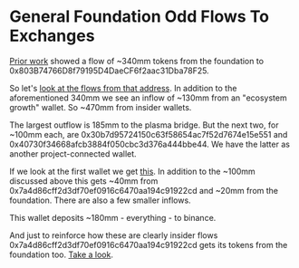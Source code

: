 # General Foundation Odd Flows To Exchanges

[Prior work](https://docs.chainargos.com/documentation/v/research/library/polygon/polygon_2) showed a flow of ~340mm tokens from the foundation to
0x803B74766D8f79195D4DaeCF6f2aac31Dba78F25.

So let's [look at the flows from that address](https://dashargos.chainargos.com/dashboards/57?To%20or%20From%20Address=0x803B74766D8f79195D4DaeCF6f2aac31Dba78F25&Symbol=).
In addition to the aforementioned 340mm we see an inflow of ~130mm from an "ecosystem growth" wallet.
So ~470mm from insider wallets.

The largest outflow is 185mm to the plasma bridge. But the next two, for ~100mm each, are
0x30b7d95724150c63f58654ac7f52d7674e15e551
and
0x40730f34668afcb3884f050cbc3d376a444bbe44.
We have the latter as another project-connected wallet.

If we look at the first wallet we get [this](https://dashargos.chainargos.com/dashboards/57?To%20or%20From%20Address=0x30b7d95724150c63f58654ac7f52d7674e15e551&Symbol=).
In addition to the ~100mm discussed above this gets 
~40mm from 0x7a4d86cff2d3df70ef0916c6470aa194c91922cd
and ~20mm from the foundation.
There are also a few smaller inflows.

This wallet deposits ~180mm - everything - to binance.

And just to reinforce how these are clearly insider flows 0x7a4d86cff2d3df70ef0916c6470aa194c91922cd
gets its tokens from the foundation too.
[Take a look](https://dashargos.chainargos.com/dashboards/57?To+or+From+Address=0x7a4d86cff2d3df70ef0916c6470aa194c91922cd&Symbol=).
